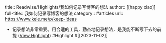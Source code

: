 title:: Readwise/Highlights/我如何记录写博客的想法
author:: [[happy xiao]]
full-title:: 我如何记录写博客的想法
category:: #articles
url:: https://www.kele.me/p/keep-ideas
- 记录想法非常重要。用合适的工具，勤奋地记录想法，是我能不断写下去的前提 ([View Highlight](https://read.readwise.io/read/01he5w2gynf7gpa8wxq2n8f89e)) #Highlight #[[2023-11-02]]